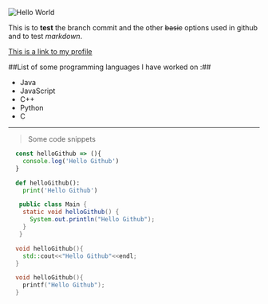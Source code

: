 ![Hello World](https://miro.medium.com/max/256/0*4ty0Adbdg4dsVBo3.png)

This is to **test** the branch commit and the other ~~basic~~ options used in github and to test *markdown*.

[This is a link to my profile](https://github.com/rajat-bh "My Profile")

##List of some programming languages I have worked on :##
* Java
* JavaScript
* C++
* Python
* C

---
> Some code snippets

```Javascript
  const helloGithub => (){
    console.log('Hello Github')
  }
```

```Python
  def helloGithub():
    print('Hello Github')
```

```Java
   public class Main {
    static void helloGithub() {
      System.out.println("Hello Github");
    }
   }
```

```C++
  void helloGithub(){
    std::cout<<"Hello Github"<<endl;
  }
```

```C
  void helloGithub(){
    printf("Hello Github");
  }
```




